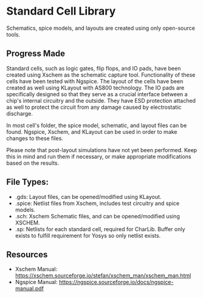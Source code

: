 # Standard Cell Library
Schematics, spice models, and layouts are created using only open-source tools. 

## Progress Made
Standard cells, such as logic gates, flip flops, and IO pads, have been created using Xschem as the schematic capture tool. Functionality of these cells have been tested with Ngspice. The layout of the cells have been created as well using KLayout with AS800 technology. The IO pads are specifically designed so that they serve as a crucial interface between a chip's internal circuitry and the outside. They have ESD protection attached as well to protect the circuit from any damage caused by electrostatic discharge. 

In most cell's folder, the spice model, schematic, and layout files can be found. Ngspice, Xschem, and KLayout can be used in order to make changes to these files.

Please note that post-layout simulations have not yet been performed. Keep this in mind and run them if necessary, or make appropriate modifications based on the results.

## File Types:
- .gds: Layout files, can be opened/modified using KLayout.
- .spice: Netlist files from Xschem, includes test circuitry and spice models. 
- .sch: Xschem Schematic files, and can be opened/modified using XSCHEM.
- .sp: Netlists for each standard cell, required for CharLib. Buffer only exists to fulfill requirement for Yosys so only netlist exists.

## Resources
- Xschem Manual: https://xschem.sourceforge.io/stefan/xschem_man/xschem_man.html
- Ngspice Manual: https://ngspice.sourceforge.io/docs/ngspice-manual.pdf
